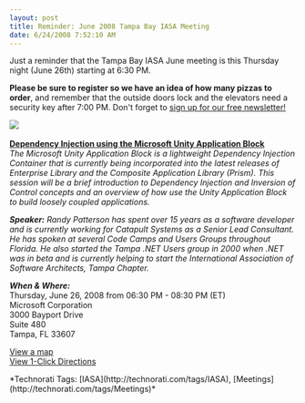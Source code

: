 ```yaml
---
layout: post
title: Reminder: June 2008 Tampa Bay IASA Meeting
date: 6/24/2008 7:52:10 AM
---
```


Just a reminder that the Tampa Bay IASA June meeting is this Thursday night (June 26th) starting at 6:30 PM. 

**Please be sure to register so we have an idea of how many pizzas to order**, and remember that the outside doors lock and the elevators need a security key after 7:00 PM. Don't forget to [sign up for our free newsletter!](http://list-manage.com/subscribe.phtml?id=165a30debe)

[![](http://www.eventbrite.com/img/button/register_blue.gif)](http://www.eventbrite.com/event/107409264/sdorman)    

**<u>Dependency Injection using the Microsoft Unity Application Block</u>**       
*The Microsoft Unity Application Block is a lightweight Dependency Injection Container that is currently being incorporated into the latest releases of Enterprise Library and the Composite Application Library (Prism). This session will be a brief introduction to Dependency Injection and Inversion of Control concepts and an overview of how use the Unity Application Block to build loosely coupled applications.*

***Speaker:*** *Randy Patterson has spent over 15 years as a software developer and is currently working for Catapult Systems as a Senior Lead Consultant. He has spoken at several Code Camps and Users Groups throughout Florida. He also started the Tampa .NET Users group in 2000 when .NET was in beta and is currently helping to start the International Association of Software Architects, Tampa Chapter.*

***When & Where:***       
Thursday, June 26, 2008 from 06:30 PM - 08:30 PM (ET)       
Microsoft Corporation       
3000 Bayport Drive       
Suite 480       
Tampa, FL 33607 

[View a map](http://list-manage.com/track/click?u=def661e5fb5b51ddb3bafdd75&id=623dad369a&e=5d2dfec64d)       
[View 1-Click Directions](http://list-manage.com/track/click?u=def661e5fb5b51ddb3bafdd75&id=dcbf1f84de&e=5d2dfec64d)

  <div class="wlWriterSmartContent" id="scid:0767317B-992E-4b12-91E0-4F059A8CECA8:002d62ca-0e10-468c-b69b-2bc42fa8b3d9" style="padding-right: 0px; display: inline; padding-left: 0px; padding-bottom: 0px; margin: 0px; padding-top: 0px">*Technorati Tags: [IASA](http://technorati.com/tags/IASA), [Meetings](http://technorati.com/tags/Meetings)*</div>
